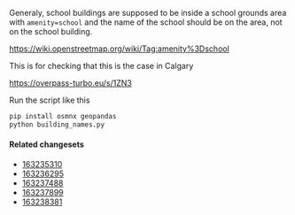 Generaly, school buildings are supposed to be inside a school grounds area with `amenity=school`
and the name of the school should be on the area, not on the school building.

https://wiki.openstreetmap.org/wiki/Tag:amenity%3Dschool

This is for checking that this is the case in Calgary

https://overpass-turbo.eu/s/1ZN3

Run the script like this

```bash
pip install osmnx geopandas
python building_names.py
```

#### Related changesets

- [163235310](https://www.openstreetmap.org/changeset/163235310)
- [163236295](https://www.openstreetmap.org/changeset/163236295)
- [163237488](https://www.openstreetmap.org/changeset/163237488)
- [163237899](https://www.openstreetmap.org/changeset/163237899)
- [163238381](https://www.openstreetmap.org/changeset/163238381)
